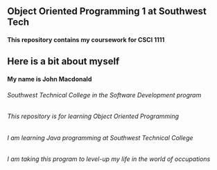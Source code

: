 ## Object Oriented Programming 1 at Southwest Tech

#### This repository contains my coursework for CSCI 1111

#####

#####

## Here is a bit about myself

#### My name is John Macdonald

###### Southwest Technical College in the Software Development program

###### This repository is for learning Object Oriented Programming

###### I am learning Java programming at Southwest Technical College

###### I am taking this program to level-up my life in the world of occupations
